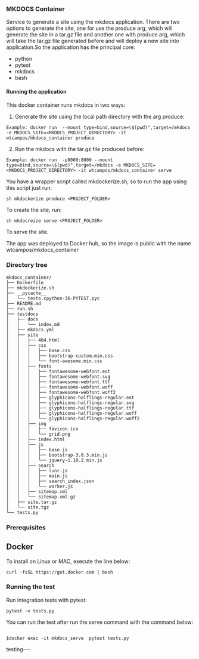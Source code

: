 ### MKDOCS Container

Service to generate a site using the mkdocs application. There are two options to generate the site, one for use the produce arg, which will generate the site in a tar.gz file and another one with produce arg, which will take the tar.gz file generated before and will deploy a new site into application.So the application has the principal core:

- python
- pytest
- mkdocs
- bash

#### Running the application

This docker container runs mkdocs in two ways:

1. Generate the site using the local path directory with the arg produce:

```
Example: docker run  --mount type=bind,source=\$(pwd)",target=/mkdocs -e MKDOCS_SITE=<MKDOCS_PROJECT_DIRECTORY> -it wtcampos/mkdocs_container produce

```

2. Run the mkdocs with the tar.gz file produced before:

```
Example: docker run  -p8000:8000 --mount type=bind,source=\$(pwd)",target=/mkdocs -e MKDOCS_SITE=<MKDOCS_PROJECT_DIRECTORY> -it wtcampos/mkdocs_container serve

```

You have a wrapper script called mkdockerize.sh, so to run the app using this script just run:

```
sh mkdockerize produce <PROJECT_FOLDER>

```

To create the site, run:

```
sh mkdocreize serve <PROJECT_FOLDER>

```

To serve the site.

The app was deployed to Docker hub, so the image is public with the name wtcampos/mkdocs_container

### Directory tree

```
mkdocs_container/
├── Dockerfile
├── mkdockerize.sh
├── __pycache__
│   └── tests.cpython-36-PYTEST.pyc
├── README.md
├── run.sh
├── testdocs
│   ├── docs
│   │   └── index.md
│   ├── mkdocs.yml
│   ├── site
│   │   ├── 404.html
│   │   ├── css
│   │   │   ├── base.css
│   │   │   ├── bootstrap-custom.min.css
│   │   │   └── font-awesome.min.css
│   │   ├── fonts
│   │   │   ├── fontawesome-webfont.eot
│   │   │   ├── fontawesome-webfont.svg
│   │   │   ├── fontawesome-webfont.ttf
│   │   │   ├── fontawesome-webfont.woff
│   │   │   ├── fontawesome-webfont.woff2
│   │   │   ├── glyphicons-halflings-regular.eot
│   │   │   ├── glyphicons-halflings-regular.svg
│   │   │   ├── glyphicons-halflings-regular.ttf
│   │   │   ├── glyphicons-halflings-regular.woff
│   │   │   └── glyphicons-halflings-regular.woff2
│   │   ├── img
│   │   │   ├── favicon.ico
│   │   │   └── grid.png
│   │   ├── index.html
│   │   ├── js
│   │   │   ├── base.js
│   │   │   ├── bootstrap-3.0.3.min.js
│   │   │   └── jquery-1.10.2.min.js
│   │   ├── search
│   │   │   ├── lunr.js
│   │   │   ├── main.js
│   │   │   ├── search_index.json
│   │   │   └── worker.js
│   │   ├── sitemap.xml
│   │   └── sitemap.xml.gz
│   ├── site.tar.gz
│   └── site.tgz
└── tests.py
```

### Prerequisites

## Docker

To install on Linux or MAC, execute the line below:

```
curl -fsSL https://get.docker.com | bash

```

### Running the test

Run integration tests with pytest:

```
pytest -v tests.py

```

You can run the test after run the serve command with the command below:

```

$docker exec -it mkdocs_serve  pytest tests.py

```

testing---
